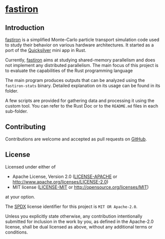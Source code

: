 # [fastiron]

## Introduction

[fastiron] is a simplified Monte-Carlo particle transport simulation code used 
to study their behavior on various hardware architectures. It started as a port 
of the [Quicksilver][quicksilver] mini app in Rust.

Currently, [fastiron] aims at studying shared-memory parallelism and does not 
implement any distributed parallelism. The main focus of this project is to 
evaluate the capabilities of the Rust programming language

The main program produces outputs that can be analyzed using the `fastiron-stats`
binary. Detailed explanation on its usage can be found in its folder.

A few scripts are provided for gathering data and processing it using the
custom tool. You can refer to the Rust Doc or to the `README.md` files in each
sub-folder.

## Contributing

Contributions are welcome and accepted as pull requests on [GitHub][fastiron].

## License

Licensed under either of

* Apache License, Version 2.0
  ([LICENSE-APACHE](LICENSE-APACHE) or http://www.apache.org/licenses/LICENSE-2.0)
* MIT license
  ([LICENSE-MIT](LICENSE-MIT) or http://opensource.org/licenses/MIT)

at your option.

The [SPDX](https://spdx.dev) license identifier for this project is `MIT OR Apache-2.0`.

Unless you explicitly state otherwise, any contribution intentionally submitted
for inclusion in the work by you, as defined in the Apache-2.0 license, shall be
dual licensed as above, without any additional terms or conditions.


[fastiron]: https://github.com/cea-hpc/fastiron

[quicksilver]: https://github.com/LLNL/Quicksilver

